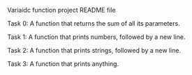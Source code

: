 Variaidc function project README file

Task 0: A function that returns the sum of all its parameters.

Task 1: A function that prints numbers, followed by a new line.

Task 2: A function that prints strings, followed by a new line.

Task 3: A function that prints anything.
